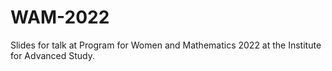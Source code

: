 # WAM-2022

Slides for talk at Program for Women and Mathematics 2022 at the Institute for Advanced Study. 
